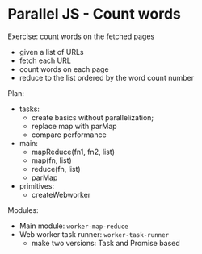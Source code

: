 # Parallel JS - Count words

Exercise: count words on the fetched pages
- given a list of URLs
- fetch each URL
- count words on each page
- reduce to the list ordered by the word count number

Plan:
- tasks:
    - create basics without parallelization;
    - replace map with parMap
    - compare performance
- main:
    - mapReduce(fn1, fn2, list)
    - map(fn, list)
    - reduce(fn, list)
    - parMap
- primitives:
    - createWebworker



Modules:
- Main module: `worker-map-reduce`
- Web worker task runner: `worker-task-runner`
  - make two versions: Task and Promise based